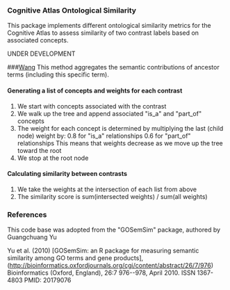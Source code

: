 ### Cognitive Atlas Ontological Similarity

This package implements different ontological similarity metrics for the Cognitive Atlas to assess similarity of two contrast labels based on associated concepts.

UNDER DEVELOPMENT

###[Wang](http://bioinformatics.oxfordjournals.org/content/23/10/1274.full)
This method aggregates the semantic contributions of ancestor terms (including this specific term).

#### Generating a list of concepts and weights for each contrast
 1. We start with concepts associated with the contrast
 2. We walk up the tree and append associated "is_a" and "part_of" concepts
 3. The weight for each concept is determined by multiplying the last (child node) weight by:
       0.8 for "is_a" relationships
       0.6 for "part_of" relationships
       This means that weights decrease as we move up the tree toward the root
 3. We stop at the root node

#### Calculating similarity between contrasts
 1. We take the weights at the intersection of each list from above
 2. The similarity score is sum(intersected weights) / sum(all weights)


### References
This code base was adopted from the "GOSemSim" package, authored by Guangchuang Yu 

Yu et al. (2010) [GOSemSim: an R package for measuring semantic similarity among GO terms and gene products],(http://bioinformatics.oxfordjournals.org/cgi/content/abstract/26/7/976) Bioinformatics (Oxford, England), 26:7 976--978, April 2010. ISSN 1367-4803 PMID: 20179076
